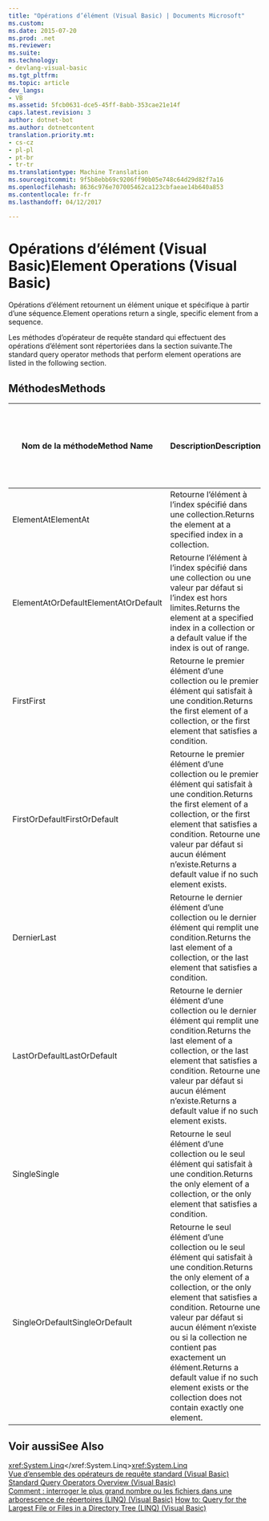 ```yaml
---
title: "Opérations d’élément (Visual Basic) | Documents Microsoft"
ms.custom: 
ms.date: 2015-07-20
ms.prod: .net
ms.reviewer: 
ms.suite: 
ms.technology:
- devlang-visual-basic
ms.tgt_pltfrm: 
ms.topic: article
dev_langs:
- VB
ms.assetid: 5fcb0631-dce5-45ff-8abb-353cae21e14f
caps.latest.revision: 3
author: dotnet-bot
ms.author: dotnetcontent
translation.priority.mt:
- cs-cz
- pl-pl
- pt-br
- tr-tr
ms.translationtype: Machine Translation
ms.sourcegitcommit: 9f5b8ebb69c9206ff90b05e748c64d29d82f7a16
ms.openlocfilehash: 8636c976e707005462ca123cbfaeae14b640a853
ms.contentlocale: fr-fr
ms.lasthandoff: 04/12/2017

---
```

# <a name="element-operations-visual-basic"></a><span data-ttu-id="81e2f-102">Opérations d’élément (Visual Basic)</span><span class="sxs-lookup"><span data-stu-id="81e2f-102">Element Operations (Visual Basic)</span></span>
<span data-ttu-id="81e2f-103">Opérations d’élément retournent un élément unique et spécifique à partir d’une séquence.</span><span class="sxs-lookup"><span data-stu-id="81e2f-103">Element operations return a single, specific element from a sequence.</span></span>  
  
 <span data-ttu-id="81e2f-104">Les méthodes d’opérateur de requête standard qui effectuent des opérations d’élément sont répertoriées dans la section suivante.</span><span class="sxs-lookup"><span data-stu-id="81e2f-104">The standard query operator methods that perform element operations are listed in the following section.</span></span>  
  
## <a name="methods"></a><span data-ttu-id="81e2f-105">Méthodes</span><span class="sxs-lookup"><span data-stu-id="81e2f-105">Methods</span></span>  
  
|<span data-ttu-id="81e2f-106">Nom de la méthode</span><span class="sxs-lookup"><span data-stu-id="81e2f-106">Method Name</span></span>|<span data-ttu-id="81e2f-107">Description</span><span class="sxs-lookup"><span data-stu-id="81e2f-107">Description</span></span>|<span data-ttu-id="81e2f-108">Syntaxe d’Expression de requête Visual Basic</span><span class="sxs-lookup"><span data-stu-id="81e2f-108">Visual Basic Query Expression Syntax</span></span>|<span data-ttu-id="81e2f-109">Informations complémentaires</span><span class="sxs-lookup"><span data-stu-id="81e2f-109">More Information</span></span>|  
|-----------------|-----------------|------------------------------------------|----------------------|  
|<span data-ttu-id="81e2f-110">ElementAt</span><span class="sxs-lookup"><span data-stu-id="81e2f-110">ElementAt</span></span>|<span data-ttu-id="81e2f-111">Retourne l’élément à l’index spécifié dans une collection.</span><span class="sxs-lookup"><span data-stu-id="81e2f-111">Returns the element at a specified index in a collection.</span></span>|<span data-ttu-id="81e2f-112">Non applicable.</span><span class="sxs-lookup"><span data-stu-id="81e2f-112">Not applicable.</span></span>|<span data-ttu-id="81e2f-113"><xref:System.Linq.Enumerable.ElementAt%2A?displayProperty=fullName></xref:System.Linq.Enumerable.ElementAt%2A?displayProperty=fullName></span><span class="sxs-lookup"><span data-stu-id="81e2f-113"><xref:System.Linq.Enumerable.ElementAt%2A?displayProperty=fullName></span></span><br /><br /> <span data-ttu-id="81e2f-114"><xref:System.Linq.Queryable.ElementAt%2A?displayProperty=fullName></xref:System.Linq.Queryable.ElementAt%2A?displayProperty=fullName></span><span class="sxs-lookup"><span data-stu-id="81e2f-114"><xref:System.Linq.Queryable.ElementAt%2A?displayProperty=fullName></span></span>|  
|<span data-ttu-id="81e2f-115">ElementAtOrDefault</span><span class="sxs-lookup"><span data-stu-id="81e2f-115">ElementAtOrDefault</span></span>|<span data-ttu-id="81e2f-116">Retourne l’élément à l’index spécifié dans une collection ou une valeur par défaut si l’index est hors limites.</span><span class="sxs-lookup"><span data-stu-id="81e2f-116">Returns the element at a specified index in a collection or a default value if the index is out of range.</span></span>|<span data-ttu-id="81e2f-117">Non applicable.</span><span class="sxs-lookup"><span data-stu-id="81e2f-117">Not applicable.</span></span>|<span data-ttu-id="81e2f-118"><xref:System.Linq.Enumerable.ElementAtOrDefault%2A?displayProperty=fullName></xref:System.Linq.Enumerable.ElementAtOrDefault%2A?displayProperty=fullName></span><span class="sxs-lookup"><span data-stu-id="81e2f-118"><xref:System.Linq.Enumerable.ElementAtOrDefault%2A?displayProperty=fullName></span></span><br /><br /> <span data-ttu-id="81e2f-119"><xref:System.Linq.Queryable.ElementAtOrDefault%2A?displayProperty=fullName></xref:System.Linq.Queryable.ElementAtOrDefault%2A?displayProperty=fullName></span><span class="sxs-lookup"><span data-stu-id="81e2f-119"><xref:System.Linq.Queryable.ElementAtOrDefault%2A?displayProperty=fullName></span></span>|  
|<span data-ttu-id="81e2f-120">First</span><span class="sxs-lookup"><span data-stu-id="81e2f-120">First</span></span>|<span data-ttu-id="81e2f-121">Retourne le premier élément d’une collection ou le premier élément qui satisfait à une condition.</span><span class="sxs-lookup"><span data-stu-id="81e2f-121">Returns the first element of a collection, or the first element that satisfies a condition.</span></span>|<span data-ttu-id="81e2f-122">Non applicable.</span><span class="sxs-lookup"><span data-stu-id="81e2f-122">Not applicable.</span></span>|<span data-ttu-id="81e2f-123"><xref:System.Linq.Enumerable.First%2A?displayProperty=fullName></xref:System.Linq.Enumerable.First%2A?displayProperty=fullName></span><span class="sxs-lookup"><span data-stu-id="81e2f-123"><xref:System.Linq.Enumerable.First%2A?displayProperty=fullName></span></span><br /><br /> <span data-ttu-id="81e2f-124"><xref:System.Linq.Queryable.First%2A?displayProperty=fullName></xref:System.Linq.Queryable.First%2A?displayProperty=fullName></span><span class="sxs-lookup"><span data-stu-id="81e2f-124"><xref:System.Linq.Queryable.First%2A?displayProperty=fullName></span></span>|  
|<span data-ttu-id="81e2f-125">FirstOrDefault</span><span class="sxs-lookup"><span data-stu-id="81e2f-125">FirstOrDefault</span></span>|<span data-ttu-id="81e2f-126">Retourne le premier élément d’une collection ou le premier élément qui satisfait à une condition.</span><span class="sxs-lookup"><span data-stu-id="81e2f-126">Returns the first element of a collection, or the first element that satisfies a condition.</span></span> <span data-ttu-id="81e2f-127">Retourne une valeur par défaut si aucun élément n’existe.</span><span class="sxs-lookup"><span data-stu-id="81e2f-127">Returns a default value if no such element exists.</span></span>|<span data-ttu-id="81e2f-128">Non applicable.</span><span class="sxs-lookup"><span data-stu-id="81e2f-128">Not applicable.</span></span>|<span data-ttu-id="81e2f-129"><xref:System.Linq.Enumerable.FirstOrDefault%2A?displayProperty=fullName></xref:System.Linq.Enumerable.FirstOrDefault%2A?displayProperty=fullName></span><span class="sxs-lookup"><span data-stu-id="81e2f-129"><xref:System.Linq.Enumerable.FirstOrDefault%2A?displayProperty=fullName></span></span><br /><br /> <span data-ttu-id="81e2f-130"><xref:System.Linq.Queryable.FirstOrDefault%2A?displayProperty=fullName></xref:System.Linq.Queryable.FirstOrDefault%2A?displayProperty=fullName></span><span class="sxs-lookup"><span data-stu-id="81e2f-130"><xref:System.Linq.Queryable.FirstOrDefault%2A?displayProperty=fullName></span></span><br /><br /> <span data-ttu-id="81e2f-131"><xref:System.Linq.Queryable.FirstOrDefault%60%601%28System.Linq.IQueryable%7B%60%600%7D%29?displayProperty=fullName></xref:System.Linq.Queryable.FirstOrDefault%60%601%28System.Linq.IQueryable%7B%60%600%7D%29?displayProperty=fullName></span><span class="sxs-lookup"><span data-stu-id="81e2f-131"><xref:System.Linq.Queryable.FirstOrDefault%60%601%28System.Linq.IQueryable%7B%60%600%7D%29?displayProperty=fullName></span></span>|  
|<span data-ttu-id="81e2f-132">Dernier</span><span class="sxs-lookup"><span data-stu-id="81e2f-132">Last</span></span>|<span data-ttu-id="81e2f-133">Retourne le dernier élément d’une collection ou le dernier élément qui remplit une condition.</span><span class="sxs-lookup"><span data-stu-id="81e2f-133">Returns the last element of a collection, or the last element that satisfies a condition.</span></span>|<span data-ttu-id="81e2f-134">Non applicable.</span><span class="sxs-lookup"><span data-stu-id="81e2f-134">Not applicable.</span></span>|<span data-ttu-id="81e2f-135"><xref:System.Linq.Enumerable.Last%2A?displayProperty=fullName></xref:System.Linq.Enumerable.Last%2A?displayProperty=fullName></span><span class="sxs-lookup"><span data-stu-id="81e2f-135"><xref:System.Linq.Enumerable.Last%2A?displayProperty=fullName></span></span><br /><br /> <span data-ttu-id="81e2f-136"><xref:System.Linq.Queryable.Last%2A?displayProperty=fullName></xref:System.Linq.Queryable.Last%2A?displayProperty=fullName></span><span class="sxs-lookup"><span data-stu-id="81e2f-136"><xref:System.Linq.Queryable.Last%2A?displayProperty=fullName></span></span>|  
|<span data-ttu-id="81e2f-137">LastOrDefault</span><span class="sxs-lookup"><span data-stu-id="81e2f-137">LastOrDefault</span></span>|<span data-ttu-id="81e2f-138">Retourne le dernier élément d’une collection ou le dernier élément qui remplit une condition.</span><span class="sxs-lookup"><span data-stu-id="81e2f-138">Returns the last element of a collection, or the last element that satisfies a condition.</span></span> <span data-ttu-id="81e2f-139">Retourne une valeur par défaut si aucun élément n’existe.</span><span class="sxs-lookup"><span data-stu-id="81e2f-139">Returns a default value if no such element exists.</span></span>|<span data-ttu-id="81e2f-140">Non applicable.</span><span class="sxs-lookup"><span data-stu-id="81e2f-140">Not applicable.</span></span>|<span data-ttu-id="81e2f-141"><xref:System.Linq.Enumerable.LastOrDefault%2A?displayProperty=fullName></xref:System.Linq.Enumerable.LastOrDefault%2A?displayProperty=fullName></span><span class="sxs-lookup"><span data-stu-id="81e2f-141"><xref:System.Linq.Enumerable.LastOrDefault%2A?displayProperty=fullName></span></span><br /><br /> <span data-ttu-id="81e2f-142"><xref:System.Linq.Queryable.LastOrDefault%2A?displayProperty=fullName></xref:System.Linq.Queryable.LastOrDefault%2A?displayProperty=fullName></span><span class="sxs-lookup"><span data-stu-id="81e2f-142"><xref:System.Linq.Queryable.LastOrDefault%2A?displayProperty=fullName></span></span>|  
|<span data-ttu-id="81e2f-143">Single</span><span class="sxs-lookup"><span data-stu-id="81e2f-143">Single</span></span>|<span data-ttu-id="81e2f-144">Retourne le seul élément d’une collection ou le seul élément qui satisfait à une condition.</span><span class="sxs-lookup"><span data-stu-id="81e2f-144">Returns the only element of a collection, or the only element that satisfies a condition.</span></span>|<span data-ttu-id="81e2f-145">Non applicable.</span><span class="sxs-lookup"><span data-stu-id="81e2f-145">Not applicable.</span></span>|<span data-ttu-id="81e2f-146"><xref:System.Linq.Enumerable.Single%2A?displayProperty=fullName></xref:System.Linq.Enumerable.Single%2A?displayProperty=fullName></span><span class="sxs-lookup"><span data-stu-id="81e2f-146"><xref:System.Linq.Enumerable.Single%2A?displayProperty=fullName></span></span><br /><br /> <span data-ttu-id="81e2f-147"><xref:System.Linq.Queryable.Single%2A?displayProperty=fullName></xref:System.Linq.Queryable.Single%2A?displayProperty=fullName></span><span class="sxs-lookup"><span data-stu-id="81e2f-147"><xref:System.Linq.Queryable.Single%2A?displayProperty=fullName></span></span>|  
|<span data-ttu-id="81e2f-148">SingleOrDefault</span><span class="sxs-lookup"><span data-stu-id="81e2f-148">SingleOrDefault</span></span>|<span data-ttu-id="81e2f-149">Retourne le seul élément d’une collection ou le seul élément qui satisfait à une condition.</span><span class="sxs-lookup"><span data-stu-id="81e2f-149">Returns the only element of a collection, or the only element that satisfies a condition.</span></span> <span data-ttu-id="81e2f-150">Retourne une valeur par défaut si aucun élément n’existe ou si la collection ne contient pas exactement un élément.</span><span class="sxs-lookup"><span data-stu-id="81e2f-150">Returns a default value if no such element exists or the collection does not contain exactly one element.</span></span>|<span data-ttu-id="81e2f-151">Non applicable.</span><span class="sxs-lookup"><span data-stu-id="81e2f-151">Not applicable.</span></span>|<span data-ttu-id="81e2f-152"><xref:System.Linq.Enumerable.SingleOrDefault%2A?displayProperty=fullName></xref:System.Linq.Enumerable.SingleOrDefault%2A?displayProperty=fullName></span><span class="sxs-lookup"><span data-stu-id="81e2f-152"><xref:System.Linq.Enumerable.SingleOrDefault%2A?displayProperty=fullName></span></span><br /><br /> <span data-ttu-id="81e2f-153"><xref:System.Linq.Queryable.SingleOrDefault%2A?displayProperty=fullName></xref:System.Linq.Queryable.SingleOrDefault%2A?displayProperty=fullName></span><span class="sxs-lookup"><span data-stu-id="81e2f-153"><xref:System.Linq.Queryable.SingleOrDefault%2A?displayProperty=fullName></span></span>|  
  
## <a name="see-also"></a><span data-ttu-id="81e2f-154">Voir aussi</span><span class="sxs-lookup"><span data-stu-id="81e2f-154">See Also</span></span>  
 <span data-ttu-id="81e2f-155"><xref:System.Linq></xref:System.Linq></span><span class="sxs-lookup"><span data-stu-id="81e2f-155"><xref:System.Linq></span></span>   
<span data-ttu-id="81e2f-156"> [Vue d’ensemble des opérateurs de requête standard (Visual Basic)](../../../../visual-basic/programming-guide/concepts/linq/standard-query-operators-overview.md) </span><span class="sxs-lookup"><span data-stu-id="81e2f-156"> [Standard Query Operators Overview (Visual Basic)](../../../../visual-basic/programming-guide/concepts/linq/standard-query-operators-overview.md) </span></span>  
<span data-ttu-id="81e2f-157"> [Comment : interroger le plus grand nombre ou les fichiers dans une arborescence de répertoires (LINQ) (Visual Basic)](../../../../visual-basic/programming-guide/concepts/linq/how-to-query-for-the-largest-file-or-files-in-a-directory-tree.md)</span><span class="sxs-lookup"><span data-stu-id="81e2f-157"> [How to: Query for the Largest File or Files in a Directory Tree (LINQ) (Visual Basic)](../../../../visual-basic/programming-guide/concepts/linq/how-to-query-for-the-largest-file-or-files-in-a-directory-tree.md)</span></span>

